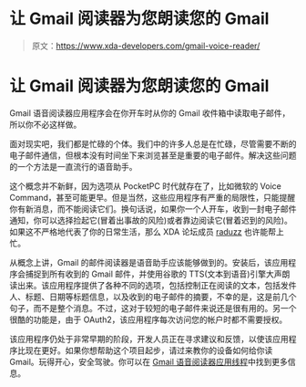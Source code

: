 # 让 Gmail 阅读器为您朗读您的 Gmail

> 原文：<https://www.xda-developers.com/gmail-voice-reader/>

# 让 Gmail 阅读器为您朗读您的 Gmail

Gmail 语音阅读器应用程序会在你开车时从你的 Gmail 收件箱中读取电子邮件，所以你不必这样做。

面对现实吧，我们都是忙碌的个体。我们中的许多人总是在忙碌，尽管需要不断的电子邮件通信，但根本没有时间坐下来浏览甚至是重要的电子邮件。解决这些问题的一个方法是一直流行的语音助手。

这个概念并不新鲜，因为选项从 PocketPC 时代就存在了，比如微软的 Voice Command，甚至可能更早。但是当然，这些应用程序有严重的局限性，只能提醒你有新消息，而不能阅读它们。换句话说，如果你一个人开车，收到一封电子邮件通知，你可以选择捡起它(冒着出事故的风险)或者靠边阅读它(冒着迟到的风险)。如果这不严格地代表了你的日常生活，那么 XDA 论坛成员 [raduzz](http://forum.xda-developers.com/member.php?u=3252000) 也许能帮上忙。

从概念上讲，Gmail 的邮件阅读器是语音助手应该能够做到的。安装后，该应用程序会捕捉到所有收到的 Gmail 邮件，并使用谷歌的 TTS(文本到语音)引擎大声朗读出来。该应用程序提供了各种不同的选项，包括控制正在阅读的文本，包括发件人、标题、日期等标题信息，以及收到的电子邮件的摘要，不幸的是，这是前几个句子，而不是整个消息。不过，这对于较短的电子邮件来说还是很有用的。另一个很酷的功能是，由于 OAuth2，该应用程序每次访问您的帐户时都不需要授权。

该应用程序仍处于非常早期的阶段，开发人员正在寻求建议和反馈，以使该应用程序比现在更好。如果你想帮助这个项目起步，请过来教你的设备如何给你读 Gmail。玩得开心，安全驾驶。你可以在 [Gmail 语音阅读器应用线程](http://forum.xda-developers.com/android/apps-games/app-gmail-voice-reader-t2816319)中找到更多信息。
